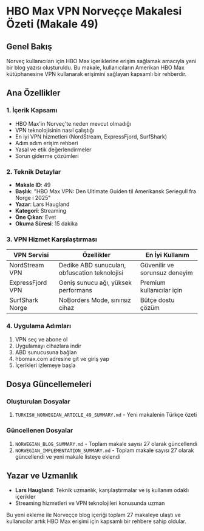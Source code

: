 # HBO Max VPN Norveççe Makalesi Özeti (Makale 49)

## Genel Bakış
Norveç kullanıcıları için HBO Max içeriklerine erişim sağlamak amacıyla yeni bir blog yazısı oluşturuldu. Bu makale, kullanıcıların Amerikan HBO Max kütüphanesine VPN kullanarak erişimini sağlayan kapsamlı bir rehberdir.

## Ana Özellikler

### 1. İçerik Kapsamı
- HBO Max'in Norveç'te neden mevcut olmadığı
- VPN teknolojisinin nasıl çalıştığı
- En iyi VPN hizmetleri (NordStream, ExpressFjord, SurfShark)
- Adım adım erişim rehberi
- Yasal ve etik değerlendirmeler
- Sorun giderme çözümleri

### 2. Teknik Detaylar
- **Makale ID**: 49
- **Başlık**: "HBO Max VPN: Den Ultimate Guiden til Amerikansk Seriegull fra Norge i 2025"
- **Yazar**: Lars Haugland
- **Kategori**: Streaming
- **Öne Çıkan**: Evet
- **Okuma Süresi**: 15 dakika

### 3. VPN Hizmet Karşılaştırması
| VPN Servisi | Özellikler | En İyi Kullanım |
|-------------|------------|----------------|
| NordStream VPN | Dedike ABD sunucuları, obfuscation teknolojisi | Güvenilir ve sorunsuz deneyim |
| ExpressFjord VPN | Geniş sunucu ağı, yüksek performans | Premium kullanıcılar için |
| SurfShark Norge | NoBorders Mode, sınırsız cihaz | Bütçe dostu çözüm |

### 4. Uygulama Adımları
1. VPN seç ve abone ol
2. Uygulamayı cihazlara indir
3. ABD sunucusuna bağlan
4. hbomax.com adresine git ve giriş yap
5. İçerikleri izlemeye başla

## Dosya Güncellemeleri

### Oluşturulan Dosyalar
1. `TURKISH_NORWEGIAN_ARTICLE_49_SUMMARY.md` - Yeni makalenin Türkçe özeti

### Güncellenen Dosyalar
1. `NORWEGIAN_BLOG_SUMMARY.md` - Toplam makale sayısı 27 olarak güncellendi
2. `NORWEGIAN_IMPLEMENTATION_SUMMARY.md` - Toplam makale sayısı 27 olarak güncellendi ve yeni makale listeye eklendi

## Yazar ve Uzmanlık
- **Lars Haugland**: Teknik uzmanlık, karşılaştırmalar ve iş kullanım odaklı içerikler
- Streaming hizmetleri ve VPN teknolojileri konusunda uzman

Bu yeni ekleme ile Norveççe blog içeriği toplam 27 makaleye ulaştı ve kullanıcılar artık HBO Max erişimi için kapsamlı bir rehbere sahip oldular.